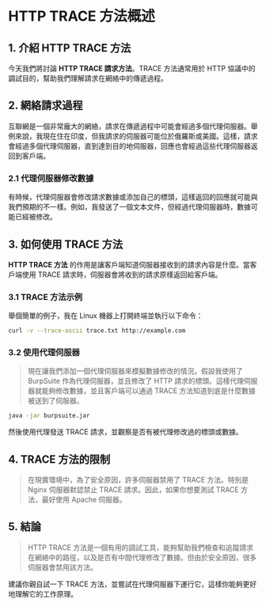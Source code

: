 # HTTP TRACE 方法概述

## 1. 介紹 HTTP TRACE 方法
今天我們將討論 **HTTP TRACE 請求方法**。TRACE 方法通常用於 HTTP 協議中的調試目的，幫助我們理解請求在網絡中的傳遞過程。

## 2. 網絡請求過程
互聯網是一個非常龐大的網絡，請求在傳遞過程中可能會經過多個代理伺服器。舉例來說，我現在住在印度，但我請求的伺服器可能位於俄羅斯或美國。這樣，請求會經過多個代理伺服器，直到達到目的地伺服器，回應也會經過這些代理伺服器返回到客戶端。

### 2.1 代理伺服器修改數據
有時候，代理伺服器會修改請求數據或添加自己的標頭，這樣返回的回應就可能與我們預期的不一樣。例如，我發送了一個文本文件，但經過代理伺服器時，數據可能已經被修改。

## 3. 如何使用 TRACE 方法
**HTTP TRACE 方法** 的作用是讓客戶端知道伺服器接收到的請求內容是什麼。當客戶端使用 TRACE 請求時，伺服器會將收到的請求原樣返回給客戶端。

### 3.1 TRACE 方法示例
舉個簡單的例子，我在 Linux 機器上打開終端並執行以下命令：
```bash
curl -v --trace-ascii trace.txt http://example.com
```

### 3.2 使用代理伺服器
> 現在讓我們添加一個代理伺服器來模擬數據修改的情況。假設我使用了 BurpSuite 作為代理伺服器，並且修改了 HTTP 請求的標頭。這樣代理伺服器就能夠修改數據，並且客戶端可以通過 TRACE 方法知道到底是什麼數據被送到了伺服器。

```bash
java -jar burpsuite.jar
```
然後使用代理發送 TRACE 請求，並觀察是否有被代理修改過的標頭或數據。

## 4. TRACE 方法的限制
> 在現實環境中，為了安全原因，許多伺服器禁用了 TRACE 方法。特別是 Nginx 伺服器默認禁止 TRACE 請求。因此，如果你想要測試 TRACE 方法，最好使用 Apache 伺服器。

## 5. 結論
> HTTP TRACE 方法是一個有用的調試工具，能夠幫助我們檢查和追蹤請求在網絡中的路徑，以及是否有中間代理修改了數據。但由於安全原因，很多伺服器會禁用該方法。

建議你親自試一下 TRACE 方法，並嘗試在代理伺服器下運行它，這樣你能夠更好地理解它的工作原理。